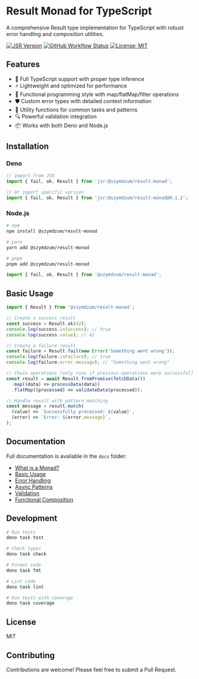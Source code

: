 # Result Monad for TypeScript

A comprehensive Result type implementation for TypeScript with robust error handling and composition
utilities.

[![JSR Version](https://jsr.io/badges/@szymdzum/result-monad)](https://jsr.io/@szymdzum/result-monad)
[![GitHub Workflow Status](https://img.shields.io/github/actions/workflow/status/szymdzum/result-monad/publish.yml?branch=main)](https://github.com/szymdzum/result-monad/actions)
[![License: MIT](https://img.shields.io/badge/License-MIT-blue.svg)](https://opensource.org/licenses/MIT)

## Features

- 🚀 Full TypeScript support with proper type inference
- ⚡ Lightweight and optimized for performance
- 🔄 Functional programming style with map/flatMap/filter operations
- 🛡️ Custom error types with detailed context information
- 🧩 Utility functions for common tasks and patterns
- 🔍 Powerful validation integration
- 📦 Works with both Deno and Node.js

## Installation

### Deno

```ts
// Import from JSR
import { fail, ok, Result } from 'jsr:@szymdzum/result-monad';

// Or import specific version
import { fail, ok, Result } from 'jsr:@szymdzum/result-monad@0.1.2';
```

### Node.js

```bash
# npm
npm install @szymdzum/result-monad

# yarn
yarn add @szymdzum/result-monad

# pnpm
pnpm add @szymdzum/result-monad
```

```ts
import { fail, ok, Result } from '@szymdzum/result-monad';
```

## Basic Usage

```ts
import { Result } from '@szymdzum/result-monad';

// Create a success result
const success = Result.ok(42);
console.log(success.isSuccess); // true
console.log(success.value); // 42

// Create a failure result
const failure = Result.fail(new Error('Something went wrong'));
console.log(failure.isFailure); // true
console.log(failure.error.message); // "Something went wrong"

// Chain operations (only runs if previous operations were successful)
const result = await Result.fromPromise(fetchData())
  .map((data) => processData(data))
  .flatMap((processed) => validateData(processed));

// Handle result with pattern matching
const message = result.match(
  (value) => `Successfully processed: ${value}`,
  (error) => `Error: ${error.message}`,
);
```

## Documentation

Full documentation is available in the `docs` folder:

- [What is a Monad?](./docs/01-what-is-a-monad.md)
- [Basic Usage](./docs/02-basic-usage.md)
- [Error Handling](./docs/03-error-handling.md)
- [Async Patterns](./docs/04-async-patterns.md)
- [Validation](./docs/05-validation.md)
- [Functional Composition](./docs/06-functional-composition.md)

## Development

```bash
# Run tests
deno task test

# Check types
deno task check

# Format code
deno task fmt

# Lint code
deno task lint

# Run tests with coverage
deno task coverage
```

## License

MIT

## Contributing

Contributions are welcome! Please feel free to submit a Pull Request.

